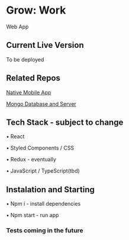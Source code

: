 # Grow: Work

Web App

## Current Live Version

To be deployed

## Related Repos

[Native Mobile App](https://github.com/Grow-Work/frontend-react-native)

[Mongo Database and Server](https://github.com/Grow-Work/backend-node-mongoDB)

## Tech Stack - subject to change

• React

• Styled Components / CSS

• Redux - eventually

• JavaScript / TypeScript(tbd)

## Instalation and Starting

• Npm i - install dependencies

• Npm start - run app

### Tests coming in the future
